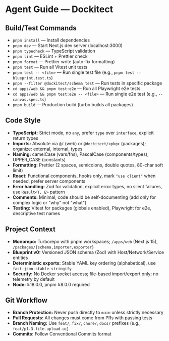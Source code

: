 # Agent Guide — Dockitect

## Build/Test Commands
- `pnpm install` — Install dependencies
- `pnpm dev` — Start Next.js dev server (localhost:3000)
- `pnpm typecheck` — TypeScript validation
- `pnpm lint` — ESLint + Prettier check
- `pnpm format` — Prettier write (auto-fix formatting)
- `pnpm test` — Run all Vitest unit tests
- `pnpm test -- <file>` — Run single test file (e.g., `pnpm test -- blueprint.test.ts`)
- `pnpm --filter @dockitect/schema test` — Run tests in specific package
- `cd apps/web && pnpm test:e2e` — Run all Playwright e2e tests
- `cd apps/web && pnpm test:e2e -- <file>` — Run single e2e test (e.g., `-- canvas.spec.ts`)
- `pnpm build` — Production build (turbo builds all packages)

## Code Style
- **TypeScript:** Strict mode, no `any`, prefer `type` over `interface`, explicit return types
- **Imports:** Absolute via `@/` (web) or `@dockitect/<pkg>` (packages); organize: external, internal, types
- **Naming:** camelCase (vars/fns), PascalCase (components/types), UPPER_CASE (constants)
- **Formatting:** Prettier (2 spaces, semicolons, double quotes, 80-char soft limit)
- **React:** Functional components, hooks only, mark `"use client"` when needed, prefer server components
- **Error handling:** Zod for validation, explicit error types, no silent failures, use `Result<T, E>` pattern
- **Comments:** Minimal; code should be self-documenting (add only for complex logic or "why" not "what")
- **Testing:** Vitest for packages (globals enabled), Playwright for e2e, descriptive test names

## Project Context
- **Monorepo:** Turborepo with pnpm workspaces; `/apps/web` (Next.js 15), `/packages/{schema,importer,exporter}`
- **Blueprint v0:** Versioned JSON schema (Zod) with Host/Network/Service entities
- **Deterministic exports:** Stable YAML key ordering (alphabetical), use `fast-json-stable-stringify`
- **Security:** No Docker socket access; file-based import/export only; no telemetry by default
- **Node:** ≥18.0.0, pnpm ≥8.0.0 required

## Git Workflow
- **Branch Protection:** Never push directly to `main` unless strictly necessary
- **Pull Requests:** All changes must come from PRs with passing tests
- **Branch Naming:** Use `feat/`, `fix/`, `chore/`, `docs/` prefixes (e.g., `feat/p1.3-file-upload-ui`)
- **Commits:** Follow Conventional Commits format
